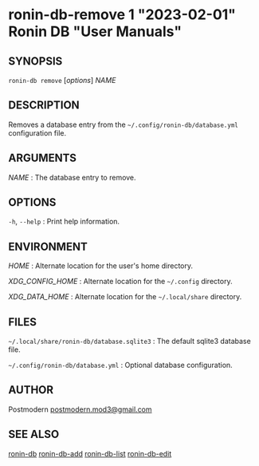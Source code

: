 # ronin-db-remove 1 "2023-02-01" Ronin DB "User Manuals"

## SYNOPSIS

`ronin-db remove` [*options*] *NAME*

## DESCRIPTION

Removes a database entry from the `~/.config/ronin-db/database.yml`
configuration file.

## ARGUMENTS

*NAME*
: The database entry to remove.

## OPTIONS

`-h`, `--help`
: Print help information.

## ENVIRONMENT

*HOME*
: Alternate location for the user's home directory.

*XDG_CONFIG_HOME*
: Alternate location for the `~/.config` directory.

*XDG_DATA_HOME*
: Alternate location for the `~/.local/share` directory.

## FILES

`~/.local/share/ronin-db/database.sqlite3`
: The default sqlite3 database file.

`~/.config/ronin-db/database.yml`
: Optional database configuration.

## AUTHOR

Postmodern <postmodern.mod3@gmail.com>

## SEE ALSO

[ronin-db](ronin-db.1.md) [ronin-db-add](ronin-db-add.1.md) [ronin-db-list](ronin-db-list.1.md) [ronin-db-edit](ronin-db-edit.1.md)
